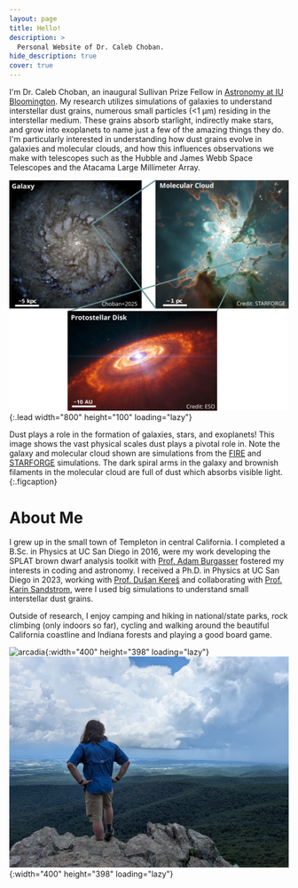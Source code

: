 ```yaml
---
layout: page
title: Hello!
description: >
  Personal Website of Dr. Caleb Choban.
hide_description: true
cover: true
---
```





I'm Dr. Caleb Choban, an inaugural Sullivan Prize Fellow in [Astronomy at IU Bloomington](https://astro.indiana.edu/index.html). My research utilizes simulations of galaxies to understand interstellar dust grains, numerous small particles (<1 μm) residing in the interstellar medium. These grains absorb starlight, indirectly make stars, and grow into exoplanets to name just a few of the amazing things they do.
I'm particularly interested in understanding how dust grains evolve in galaxies and molecular clouds, and how this influences observations we make with telescopes such as the Hubble and James Webb  Space Telescopes and the Atacama Large Millimeter Array.


![Full-width image](./assets/img/main/FIRE_STARFORGE_STAR_dust.png){:.lead width="800" height="100" loading="lazy"}

Dust plays a role in the formation of galaxies, stars, and exoplanets! This image shows the vast physical scales dust plays a pivotal role in. Note the galaxy and molecular cloud shown are simulations from the [FIRE](https://fire.northwestern.edu) and [STARFORGE](https://starforge.space) simulations. The dark spiral arms in the galaxy and brownish filaments in the molecular cloud are full of dust which absorbs visible light.
{:.figcaption}


# About Me

I grew up in the small town of Templeton in central California. 
I completed a B.Sc. in Physics at UC San Diego in 2016, 
were my work developing the SPLAT brown dwarf analysis toolkit with [Prof. Adam Burgasser](https://www.coolstarlab.org/) fostered my interests in coding and astronomy. 
I received a Ph.D. in Physics at UC San Diego in 2023, working with [Prof. Dušan Kereš](https://physics.ucsd.edu/people/profile?profile_id=537) and collaborating with [Prof. Karin Sandstrom](https://karinsandstrom.github.io/), were I used big simulations to understand small interstellar dust grains. 

Outside of research, I enjoy camping and hiking in national/state parks, rock climbing (only indoors so far), cycling and walking around the beautiful California coastline and Indiana forests and playing a good board game.

![arcadia](./assets/img/main/arcadia.png){:width="400" height="398" loading="lazy"}
![shenandoah](./assets/img/main/shenandoah.jpg){:width="400" height="398" loading="lazy"}
